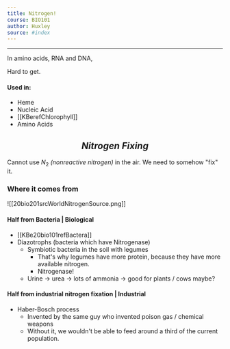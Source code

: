 ```yaml
---
title: Nitrogen! 
course: BIO101 
author: Huxley 
source: #index
---
```

---


In amino acids, RNA and DNA,

Hard to get. 

#### Used in:
- Heme
- Nucleic Acid
- [[KBerefChlorophyll]]
- Amino Acids

## $$Nitrogen\ Fixing$$
Cannot use $N_2$ *(nonreactive nitrogen)* in the air. We need to somehow "fix" it. 

### Where it comes from
![[20bio201srcWorldNitrogenSource.png]]

#### Half from Bacteria | Biological
- [[KBe20bio101refBactera]]
- Diazotrophs (bacteria which have Nitrogenase)
	- Symbiotic bacteria in the soil with legumes
		- That's why legumes have more protein, because they have more available nitrogen.
		- Nitrogenase! 
	- Urine -> urea -> lots of ammonia -> good for plants / cows maybe?


#### Half from industrial nitrogen fixation | Industrial 
- Haber-Bosch process 
	- Invented by the same guy who invented poison gas / chemical weapons 
	- Without it, we wouldn't be able to feed around a third of the current population. 

